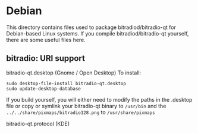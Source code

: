 
Debian
====================
This directory contains files used to package bitradiod/bitradio-qt
for Debian-based Linux systems. If you compile bitradiod/bitradio-qt yourself, there are some useful files here.

## bitradio: URI support ##


bitradio-qt.desktop  (Gnome / Open Desktop)
To install:

	sudo desktop-file-install bitradio-qt.desktop
	sudo update-desktop-database

If you build yourself, you will either need to modify the paths in
the .desktop file or copy or symlink your bitradio-qt binary to `/usr/bin`
and the `../../share/pixmaps/bitradio128.png` to `/usr/share/pixmaps`

bitradio-qt.protocol (KDE)